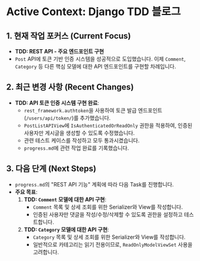 # Active Context: Django TDD 블로그

## 1. 현재 작업 포커스 (Current Focus)

- **TDD: REST API - 주요 엔드포인트 구현**
- `Post` API에 토큰 기반 인증 시스템을 성공적으로 도입했습니다. 이제 `Comment`, `Category` 등 다른 핵심 모델에 대한 API 엔드포인트를 구현할 차례입니다.

## 2. 최근 변경 사항 (Recent Changes)

- **TDD: API 토큰 인증 시스템 구현 완료**:
    - `rest_framework.authtoken`을 사용하여 토큰 발급 엔드포인트(`/users/api/token/`)를 추가했습니다.
    - `PostListAPIView`에 `IsAuthenticatedOrReadOnly` 권한을 적용하여, 인증된 사용자만 게시글을 생성할 수 있도록 수정했습니다.
    - 관련 테스트 케이스를 작성하고 모두 통과시켰습니다.
    - `progress.md`에 관련 작업 완료를 기록했습니다.

## 3. 다음 단계 (Next Steps)

- `progress.md`의 "REST API 기능" 계획에 따라 다음 Task를 진행합니다.
- **주요 목표**:
    1.  **TDD: `Comment` 모델에 대한 API 구현**:
        - `Comment` 목록 및 상세 조회를 위한 Serializer와 View를 작성합니다.
        - 인증된 사용자만 댓글을 작성/수정/삭제할 수 있도록 권한을 설정하고 테스트합니다.
    2.  **TDD: `Category` 모델에 대한 API 구현**:
        - `Category` 목록 및 상세 조회를 위한 Serializer와 View를 작성합니다.
        - 일반적으로 카테고리는 읽기 전용이므로, `ReadOnlyModelViewSet` 사용을 고려합니다.
